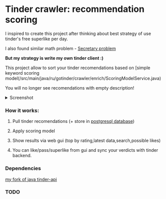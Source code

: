# Tinder crawler: recommendation scoring

I inspired to create this project after thinking about best strategy of use tinder's free superlike per day. 

I also found similar math problem - [Secretary problem](https://en.wikipedia.org/wiki/Secretary_problem)

**But my strategy is write my own tinder client :)**

This project allow to sort your tinder recomendations based on [simple keyword scoring model(/src/main/java/ru/gotinder/crawler/enrich/ScoringModelService.java)

You will no longer see recomendations with empty description!

<details><summary>Screenshot</summary>
<p>

 ![](etc/screenv2.png)

</p>
</details>

### How it works: 

1. Pull tinder recomendations (+ store in [postgresql database](/sql/schema.sql))

2. Apply scoring model

3. Show results via web gui (top by rating,latest data,search,possible likes)

4. You can like/pass/superlike from gui and sync your verdicts with tinder backend.

### Dependencies
[my fork of java tinder-api](https://github.com/mark-dev/tinder-api)

### TODO

